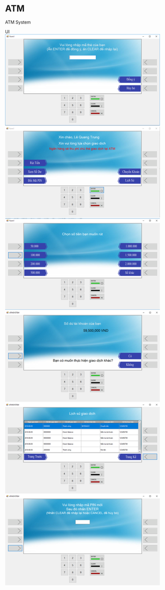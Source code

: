 # ATM
ATM System

UI
![alt text](https://github.com/quangtrungkhmt4/ATM/blob/master/UI/Capture.PNG)
![alt text](https://github.com/quangtrungkhmt4/ATM/blob/master/UI/Capture1.PNG)
![alt text](https://github.com/quangtrungkhmt4/ATM/blob/master/UI/Capture2.PNG)
![alt text](https://github.com/quangtrungkhmt4/ATM/blob/master/UI/Capture4.PNG)
![alt text](https://github.com/quangtrungkhmt4/ATM/blob/master/UI/Capture5.PNG)
![alt text](https://github.com/quangtrungkhmt4/ATM/blob/master/UI/Capture6.PNG)
